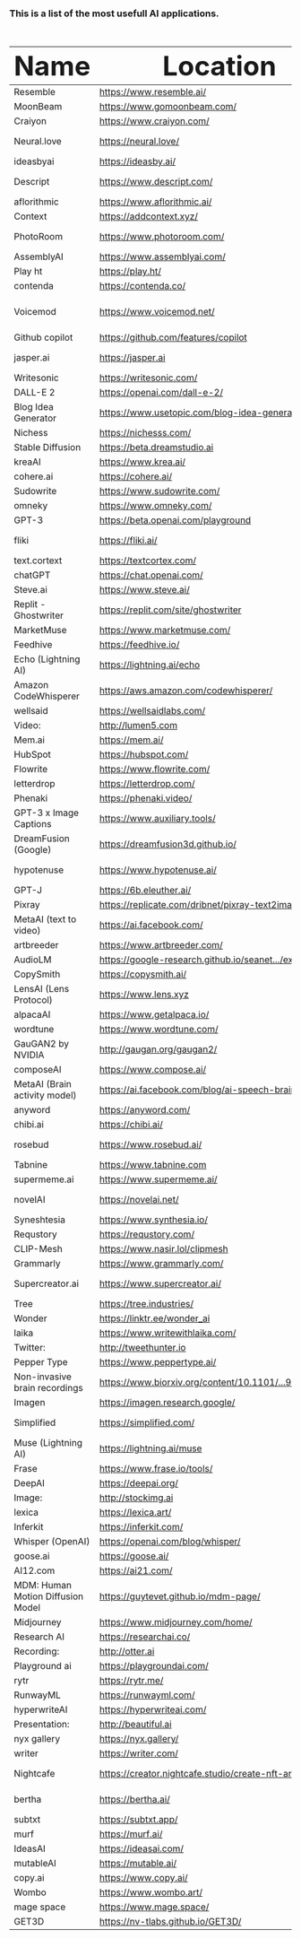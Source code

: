 ### **This is a list of the most usefull AI applications.**

<br />

| **<font size=7> Name** | **<font size=7> Location**| **<font size=7> Discription**|
|---|---|---|
|Resemble|https://www.resemble.ai/|text-to-audio|
|MoonBeam|https://www.gomoonbeam.com/|text-to-text|
|Craiyon|https://www.craiyon.com/|text-to-image|
|Neural.love|https://neural.love/|image-to-text<br />text-to-image|
|ideasbyai|https://ideasby.ai/|text-to-text|
|Descript|https://www.descript.com/|audio-to-text<br />text-to-audio|
|aflorithmic|https://www.aflorithmic.ai/|text-to-audio|
|Context|https://addcontext.xyz/|text-to-text|
|PhotoRoom|https://www.photoroom.com/|image-to-image<br />text-to-image|
|AssemblyAI|https://www.assemblyai.com/|audio-to-text|
|Play ht|https://play.ht/|text-to-audio|
|contenda|https://contenda.co/|video-to-video|
|Voicemod|https://www.voicemod.net/|audio-to-audio<br />text-to-audio<br />text-to-music|
|Github copilot|https://github.com/features/copilot|text-to-code|
|jasper.ai|https://jasper.ai|text-to-image<br />text-to-text|
|Writesonic|https://writesonic.com/|text-to-text|
|DALL-E 2|https://openai.com/dall-e-2/|text-to-image|
|Blog Idea Generator|https://www.usetopic.com/blog-idea-generator|text-to-text|
|Nichess|https://nichesss.com/|text-to-text|
|Stable Diffusion|https://beta.dreamstudio.ai|text-to-image|
|kreaAI|https://www.krea.ai/|text-to-image|
|cohere.ai|https://cohere.ai/|text-to-text|
|Sudowrite|https://www.sudowrite.com/|text-to-text|
|omneky|https://www.omneky.com/|text-to-image|
|GPT-3|https://beta.openai.com/playground|text-to-text|
|fliki|https://fliki.ai/|text-to-audio<br />text-to-video|
|text.cortext|https://textcortex.com/|text-to-text|
|chatGPT|https://chat.openai.com/|text-to-text|
|Steve.ai|https://www.steve.ai/|text-to-video|
|Replit - Ghostwriter|https://replit.com/site/ghostwriter|text-to-code|
|MarketMuse|https://www.marketmuse.com/|text-to-text|
|Feedhive|https://feedhive.io/|text-to-text|
|Echo (Lightning AI)|https://lightning.ai/echo|audio-to-text|
|Amazon CodeWhisperer|https://aws.amazon.com/codewhisperer/|text-to-code|
|wellsaid|https://wellsaidlabs.com/|text-to-audio|
|Video:|http://lumen5.com|N\A|
|Mem.ai|https://mem.ai/|text-to-text|
|HubSpot|https://hubspot.com/|text-to-text|
|Flowrite|https://www.flowrite.com/|text-to-text|
|letterdrop|https://letterdrop.com/|text-to-text|
|Phenaki|https://phenaki.video/|text-to-video|
|GPT-3 x Image Captions|https://www.auxiliary.tools/|image-to-text|
|DreamFusion (Google)|https://dreamfusion3d.github.io/|text-to-3d|
|hypotenuse|https://www.hypotenuse.ai/|text-to-image<br />text-to-text|
|GPT-J|https://6b.eleuther.ai/|text-to-text|
|Pixray|https://replicate.com/dribnet/pixray-text2image|text-to-image|
|MetaAI (text to video)|https://ai.facebook.com/|text-to-video|
|artbreeder|https://www.artbreeder.com/|text-to-image|
|AudioLM|https://google-research.github.io/seanet.../examples/|audio-to-audio|
|CopySmith|https://copysmith.ai/|text-to-text|
|LensAI (Lens Protocol)|https://www.lens.xyz|N\A|
|alpacaAI|https://www.getalpaca.io/|text-to-image|
|wordtune|https://www.wordtune.com/|text-to-text|
|GauGAN2 by NVIDIA|http://gaugan.org/gaugan2/|text-to-image|
|composeAI|https://www.compose.ai/|text-to-text|
|MetaAI (Brain activity model)|https://ai.facebook.com/blog/ai-speech-brain-activity/|brain-to-text|
|anyword|https://anyword.com/|text-to-text|
|chibi.ai|https://chibi.ai/|text-to-text|
|rosebud|https://www.rosebud.ai/|text-to-image<br />text-to-video|
|Tabnine|https://www.tabnine.com|N\A|
|supermeme.ai|https://www.supermeme.ai/|text-to-meme|
|novelAI|https://novelai.net/|text-to-image<br />text-to-text|
|Syneshtesia|https://www.synthesia.io/|text-to-video|
|Requstory|https://requstory.com/|text-to-text|
|CLIP-Mesh|https://www.nasir.lol/clipmesh|text-to-3d|
|Grammarly|https://www.grammarly.com/|text-to-text|
|Supercreator.ai|https://www.supercreator.ai/|link-to-text<br />text-to-image|
|Tree|https://tree.industries/|text-to-motion|
|Wonder|https://linktr.ee/wonder_ai|text-to-image|
|laika|https://www.writewithlaika.com/|text-to-text|
|Twitter:|http://tweethunter.io|N\A|
|Pepper Type|https://www.peppertype.ai/|text-to-text|
|Non-invasive brain recordings|https://www.biorxiv.org/content/10.1101/...9.509744v1|brain-to-text|
|Imagen|https://imagen.research.google/|text-to-image|
|Simplified|https://simplified.com/|text-to-image<br />text-to-text|
|Muse (Lightning AI)|https://lightning.ai/muse|text-to-image|
|Frase|https://www.frase.io/tools/|text-to-text|
|DeepAI|https://deepai.org/|text-to-image|
|Image:|http://stockimg.ai|N\A|
|lexica|https://lexica.art/|text-to-image|
|Inferkit|https://inferkit.com/|text-to-text|
|Whisper (OpenAI)|https://openai.com/blog/whisper/|audio-to-text|
|goose.ai|https://goose.ai/|text-to-text|
|AI12.com|https://ai21.com/|text-to-text|
|MDM: Human Motion Diffusion Model|https://guytevet.github.io/mdm-page/|text-to-motion|
|Midjourney|https://www.midjourney.com/home/|text-to-image|
|Research AI|https://researchai.co/|text-to-text|
|Recording:|http://otter.ai|N\A|
|Playground ai|https://playgroundai.com/|text-to-image|
|rytr|https://rytr.me/|text-to-text|
|RunwayML|https://runwayml.com/|text-to-video|
|hyperwriteAI|https://hyperwriteai.com/|text-to-text|
|Presentation:|http://beautiful.ai|N\A|
|nyx gallery|https://nyx.gallery/|text-to-image|
|writer|https://writer.com/|text-to-text|
|Nightcafe|https://creator.nightcafe.studio/create-nft-art|text-to-NFT<br />text-to-image|
|bertha|https://bertha.ai/|text-to-image<br />text-to-text|
|subtxt|https://subtxt.app/|text-to-text|
|murf|https://murf.ai/|text-to-audio|
|IdeasAI|https://ideasai.com/|text-to-text|
|mutableAI|https://mutable.ai/|text-to-code|
|copy.ai|https://www.copy.ai/|text-to-text|
|Wombo|https://www.wombo.art/|text-to-image|
|mage space|https://www.mage.space/|text-to-image|
|GET3D|https://nv-tlabs.github.io/GET3D/|text-to-3d|
